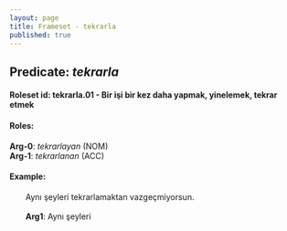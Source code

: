 ```yaml
---
layout: page
title: Frameset - tekrarla
published: true
---
```

<h2>Predicate: <i>tekrarla</i></h2>
<h4>Roleset id: tekrarla.01 - Bir işi bir kez daha yapmak, yinelemek, tekrar etmek<br>
<h4>Roles:</h4>
<b>Arg-0</b>: <i>tekrarlayan</i>  (NOM) <br>
<b>Arg-1</b>: <i>tekrarlanan</i>  (ACC) <br>
<h4>Example:</h4>
&emsp;&emsp;Aynı şeyleri tekrarlamaktan vazgeçmiyorsun.<br><br>
&emsp;&emsp;<b>Arg1</b>:  Aynı şeyleri<br>

